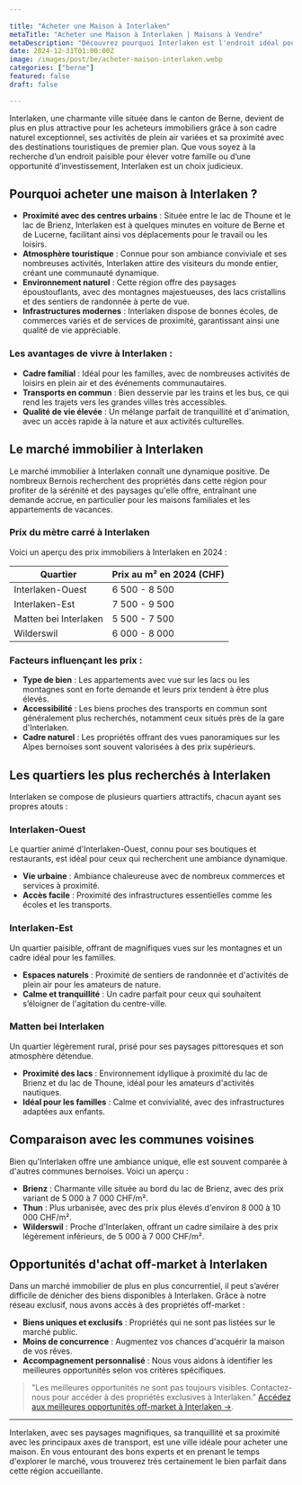 ```yaml
---
 
title: "Acheter une Maison à Interlaken" 
metaTitle: "Acheter une Maison à Interlaken | Maisons à Vendre" 
metaDescription: "Découvrez pourquoi Interlaken est l'endroit idéal pour acheter une maison. Explorez le marché immobilier local, les quartiers recherchés et nos conseils pour réussir votre achat." 
date: 2024-12-31T01:00:00Z
image: /images/post/be/acheter-maison-interlaken.webp 
categories: ["berne"] 
featured: false 
draft: false 

---
```

Interlaken, une charmante ville située dans le canton de Berne, devient de plus en plus attractive pour les acheteurs immobiliers grâce à son cadre naturel exceptionnel, ses activités de plein air variées et sa proximité avec des destinations touristiques de premier plan. Que vous soyez à la recherche d’un endroit paisible pour élever votre famille ou d’une opportunité d’investissement, Interlaken est un choix judicieux.

## Pourquoi acheter une maison à Interlaken ?

- **Proximité avec des centres urbains** : Située entre le lac de Thoune et le lac de Brienz, Interlaken est à quelques minutes en voiture de Berne et de Lucerne, facilitant ainsi vos déplacements pour le travail ou les loisirs.
- **Atmosphère touristique** : Connue pour son ambiance conviviale et ses nombreuses activités, Interlaken attire des visiteurs du monde entier, créant une communauté dynamique.
- **Environnement naturel** : Cette région offre des paysages époustouflants, avec des montagnes majestueuses, des lacs cristallins et des sentiers de randonnée à perte de vue.
- **Infrastructures modernes** : Interlaken dispose de bonnes écoles, de commerces variés et de services de proximité, garantissant ainsi une qualité de vie appréciable.

### Les avantages de vivre à Interlaken :

- **Cadre familial** : Idéal pour les familles, avec de nombreuses activités de loisirs en plein air et des événements communautaires.
- **Transports en commun** : Bien desservie par les trains et les bus, ce qui rend les trajets vers les grandes villes très accessibles.
- **Qualité de vie élevée** : Un mélange parfait de tranquillité et d'animation, avec un accès rapide à la nature et aux activités culturelles.

## Le marché immobilier à Interlaken

Le marché immobilier à Interlaken connaît une dynamique positive. De nombreux Bernois recherchent des propriétés dans cette région pour profiter de la sérénité et des paysages qu'elle offre, entraînant une demande accrue, en particulier pour les maisons familiales et les appartements de vacances.

### Prix du mètre carré à Interlaken

Voici un aperçu des prix immobiliers à Interlaken en 2024 :

| Quartier               | Prix au m² en 2024 (CHF) |
|------------------------|---------------------------|
| Interlaken-Ouest       | 6 500 - 8 500             |
| Interlaken-Est         | 7 500 - 9 500             |
| Matten bei Interlaken   | 5 500 - 7 500             |
| Wilderswil             | 6 000 - 8 000             |

### Facteurs influençant les prix :

- **Type de bien** : Les appartements avec vue sur les lacs ou les montagnes sont en forte demande et leurs prix tendent à être plus élevés.
- **Accessibilité** : Les biens proches des transports en commun sont généralement plus recherchés, notamment ceux situés près de la gare d'Interlaken.
- **Cadre naturel** : Les propriétés offrant des vues panoramiques sur les Alpes bernoises sont souvent valorisées à des prix supérieurs.

## Les quartiers les plus recherchés à Interlaken

Interlaken se compose de plusieurs quartiers attractifs, chacun ayant ses propres atouts :

### Interlaken-Ouest

Le quartier animé d'Interlaken-Ouest, connu pour ses boutiques et restaurants, est idéal pour ceux qui recherchent une ambiance dynamique.

- **Vie urbaine** : Ambiance chaleureuse avec de nombreux commerces et services à proximité.
- **Accès facile** : Proximité des infrastructures essentielles comme les écoles et les transports.

### Interlaken-Est

Un quartier paisible, offrant de magnifiques vues sur les montagnes et un cadre idéal pour les familles.

- **Espaces naturels** : Proximité de sentiers de randonnée et d'activités de plein air pour les amateurs de nature.
- **Calme et tranquillité** : Un cadre parfait pour ceux qui souhaitent s’éloigner de l'agitation du centre-ville.

### Matten bei Interlaken

Un quartier légèrement rural, prisé pour ses paysages pittoresques et son atmosphère détendue.

- **Proximité des lacs** : Environnement idyllique à proximité du lac de Brienz et du lac de Thoune, idéal pour les amateurs d'activités nautiques.
- **Idéal pour les familles** : Calme et convivialité, avec des infrastructures adaptées aux enfants.

## Comparaison avec les communes voisines

Bien qu'Interlaken offre une ambiance unique, elle est souvent comparée à d'autres communes bernoises. Voici un aperçu :

- **Brienz** : Charmante ville située au bord du lac de Brienz, avec des prix variant de 5 000 à 7 000 CHF/m².
- **Thun** : Plus urbanisée, avec des prix plus élevés d'environ 8 000 à 10 000 CHF/m².
- **Wilderswil** : Proche d'Interlaken, offrant un cadre similaire à des prix légèrement inférieurs, de 5 000 à 7 000 CHF/m².

## Opportunités d'achat off-market à Interlaken

Dans un marché immobilier de plus en plus concurrentiel, il peut s’avérer difficile de dénicher des biens disponibles à Interlaken. Grâce à notre réseau exclusif, nous avons accès à des propriétés off-market :

- **Biens uniques et exclusifs** : Propriétés qui ne sont pas listées sur le marché public.
- **Moins de concurrence** : Augmentez vos chances d'acquérir la maison de vos rêves.
- **Accompagnement personnalisé** : Nous vous aidons à identifier les meilleures opportunités selon vos critères spécifiques.

> "Les meilleures opportunités ne sont pas toujours visibles. Contactez-nous pour accéder à des propriétés exclusives à Interlaken."
[Accédez aux meilleures opportunités off-market à Interlaken ->](/contact).

---

Interlaken, avec ses paysages magnifiques, sa tranquillité et sa proximité avec les principaux axes de transport, est une ville idéale pour acheter une maison. En vous entourant des bons experts et en prenant le temps d'explorer le marché, vous trouverez très certainement le bien parfait dans cette région accueillante.